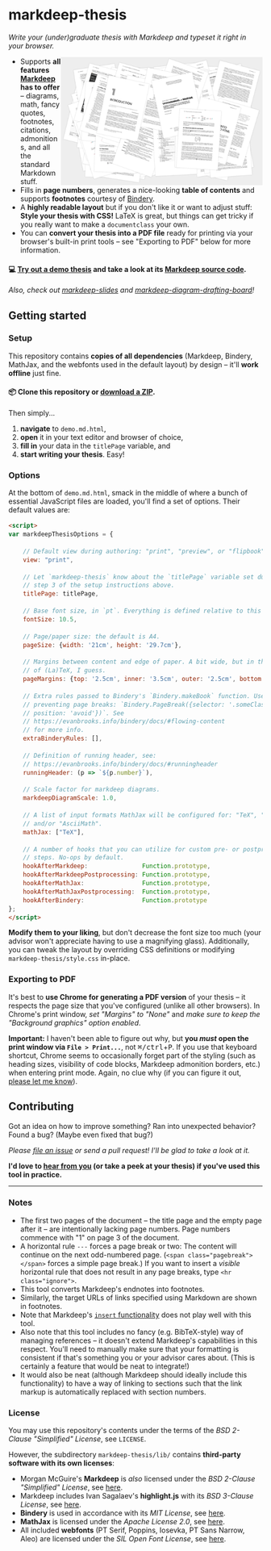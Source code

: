 # markdeep-thesis

*Write your (under)graduate thesis with Markdeep and typeset it right in your browser.*

<img align="right" width="400" src="screenshot.png">

* Supports **all features [Markdeep](https://casual-effects.com/markdeep/) has to offer** – diagrams, math, fancy quotes, footnotes, citations, admonitions, and all the standard Markdown stuff.
* Fills in **page numbers**, generates a nice-looking **table of contents** and supports **footnotes** courtesy of [Bindery](https://evanbrooks.info/bindery/).
* A **highly readable layout** but if you don't like it or want to adjust stuff: **Style your thesis with CSS!** LaTeX is great, but things can get tricky if you really want to make a `documentclass` your own.
* You can **convert your thesis into a PDF file** ready for printing via your browser's built-in print tools – see "Exporting to PDF" below for more information.

#### 💻 [Try out a demo thesis](https://doersino.github.io/markdeep-thesis/demo.md.html) and take a look at its [Markdeep source code](demo.md.html).

*Also, check out [markdeep-slides](https://github.com/doersino/markdeep-slides) and [markdeep-diagram-drafting-board](https://github.com/doersino/markdeep-diagram-drafting-board)!*


## Getting started

### Setup

This repository contains **copies of all dependencies** (Markdeep, Bindery, MathJax, and the webfonts used in the default layout) by design – it'll **work offline** just fine.

#### 📦 Clone this repository or [download a ZIP](https://github.com/doersino/markdeep-thesis/archive/master.zip).

Then simply...

1. **navigate** to `demo.md.html`,
2. **open** it in your text editor and browser of choice,
3. **fill in** your data in the `titlePage` variable, and
4. **start writing your thesis**. Easy!


### Options

At the bottom of `demo.md.html`, smack in the middle of where a bunch of essential JavaScript files are loaded, you'll find a set of options. Their default values are:

```html
<script>
var markdeepThesisOptions = {

    // Default view during authoring: "print", "preview", or "flipbook".
    view: "print",

    // Let `markdeep-thesis` know about the `titlePage` variable set during
    // step 3 of the setup instructions above.
    titlePage: titlePage,

    // Base font size, in `pt`. Everything is defined relative to this value.
    fontSize: 10.5,

    // Page/paper size: the default is A4.
    pageSize: {width: '21cm', height: '29.7cm'},

    // Margins between content and edge of paper. A bit wide, but in the spirit
    // of (La)TeX, I guess.
    pageMargins: {top: '2.5cm', inner: '3.5cm', outer: '2.5cm', bottom: '2.5cm'},

    // Extra rules passed to Bindery's `Bindery.makeBook` function. Useful for
    // preventing page breaks: `Bindery.PageBreak({selector: '.someClass',
    // position: 'avoid'})`. See
    // https://evanbrooks.info/bindery/docs/#flowing-content
    // for more info.
    extraBinderyRules: [],

    // Definition of running header, see:
    // https://evanbrooks.info/bindery/docs/#runningheader
    runningHeader: (p => `${p.number}`),

    // Scale factor for markdeep diagrams.
    markdeepDiagramScale: 1.0,

    // A list of input formats MathJax will be configured for: "TeX", "MathML"
    // and/or "AsciiMath".
    mathJax: ["TeX"],

    // A number of hooks that you can utilize for custom pre- or postprocessing
    // steps. No-ops by default.
    hookAfterMarkdeep:               Function.prototype,
    hookAfterMarkdeepPostprocessing: Function.prototype,
    hookAfterMathJax:                Function.prototype,
    hookAfterMathJaxPostprocessing:  Function.prototype,
    hookAfterBindery:                Function.prototype
};
</script>
```

**Modify them to your liking**, but don't decrease the font size too much (your advisor won't appreciate having to use a magnifying glass). Additionally, you can tweak the layout by overriding CSS definitions or modifying `markdeep-thesis/style.css` in-place.


### Exporting to PDF

It's best to **use Chrome for generating a PDF version** of your thesis – it respects the page size that you've configured (unlike all other browsers). In Chrome's print window, *set "Margins" to "None"* and *make sure to keep the "Background graphics" option enabled*.

**Important:** I haven't been able to figure out why, but **you *must* open the print window via `File > Print...`**, not <kbd>⌘/ctrl</kbd>+<kbd>P</kbd>. If you use that keyboard shortcut, Chrome seems to occasionally forget part of the styling (such as heading sizes, visibility of code blocks, Markdeep admonition borders, etc.) when entering print mode. Again, no clue why (if you can figure it out, [please let me know](https://github.com/doersino/markdeep-thesis/issues)).


## Contributing

Got an idea on how to improve something? Ran into unexpected behavior? Found a bug? (Maybe even fixed that bug?)

*Please [file an issue](https://github.com/doersino/markdeep-thesis/issues) or send a pull request! I'll be glad to take a look at it.*

**I'd love to [hear from you](https://hejnoah.com/about.html) (or take a peek at your thesis) if you've used this tool in practice.**


---


### Notes

* The first two pages of the document – the title page and the empty page after it – are intentionally lacking page numbers. Page numbers commence with "1" on page 3 of the document.
* A horizontal rule `---` forces a page break or two: The content will continue on the next odd-numbered page. (`<span class="pagebreak"></span>` forces a simple page break.) If you want to insert a *visible* horizontal rule that does not result in any page breaks, type `<hr class="ignore">`.
* This tool converts Markdeep's endnotes into footnotes.
* Similarly, the target URLs of links specified using Markdown are shown in footnotes.
* Note that Markdeep's [`insert` functionality](https://casual-effects.com/markdeep/features.md.html#including/insertingotherdocuments) does not play well with this tool.
* Also note that this tool includes no fancy (e.g. BibTeX-style) way of managing references – it doesn't extend Markdeep's capabilities in this respect. You'll need to manually make sure that your formatting is consistent if that's something you or your advisor cares about. (This is certainly a feature that would be neat to integrate!)
* It would also be neat (although Markdeep should ideally include this functionality) to have a way of linking to sections such that the link markup is automatically replaced with section numbers.


### License

You may use this repository's contents under the terms of the *BSD 2-Clause "Simplified" License*, see `LICENSE`.

However, the subdirectory `markdeep-thesis/lib/` contains **third-party software with its own licenses**:

* Morgan McGuire's **Markdeep** is *also* licensed under the *BSD 2-Clause "Simplified" License*, see [here](https://casual-effects.com/markdeep/#license).
* Markdeep includes Ivan Sagalaev's **highlight.js** with its *BSD 3-Clause License*, see [here](https://github.com/highlightjs/highlight.js/blob/master/LICENSE).
* **Bindery** is used in accordance with its *MIT License*, see [here](https://github.com/evnbr/bindery/blob/master/LICENSE).
* **MathJax** is licensed under the *Apache License 2.0*, see [here](https://github.com/mathjax/MathJax/blob/master/LICENSE).
* All included **webfonts** (PT Serif, Poppins, Iosevka, PT Sans Narrow, Aleo) are licensed under the *SIL Open Font License*, see [here](https://scripts.sil.org/cms/scripts/page.php?site_id=nrsi&id=OFL_web).
